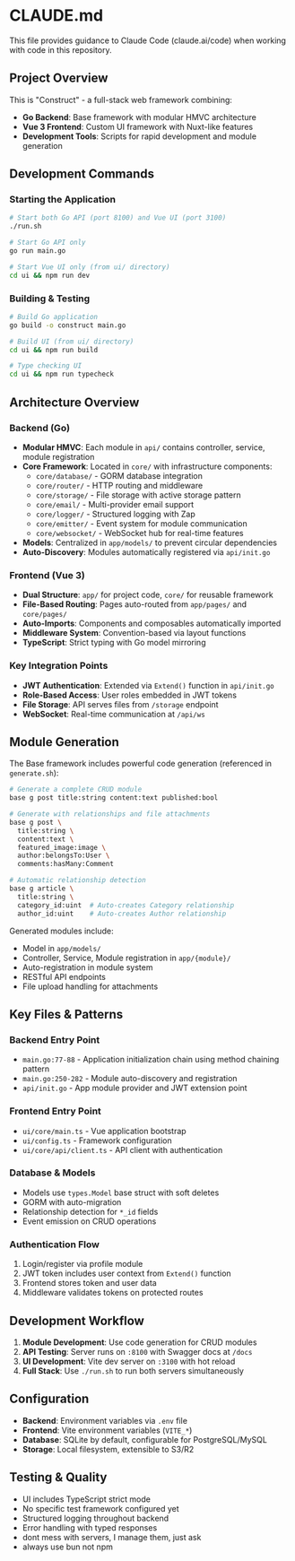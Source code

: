 # CLAUDE.md

This file provides guidance to Claude Code (claude.ai/code) when working with code in this repository.

## Project Overview

This is "Construct" - a full-stack web framework combining:
- **Go Backend**: Base framework with modular HMVC architecture
- **Vue 3 Frontend**: Custom UI framework with Nuxt-like features
- **Development Tools**: Scripts for rapid development and module generation

## Development Commands

### Starting the Application
```bash
# Start both Go API (port 8100) and Vue UI (port 3100)
./run.sh

# Start Go API only
go run main.go

# Start Vue UI only (from ui/ directory)
cd ui && npm run dev
```

### Building & Testing
```bash
# Build Go application
go build -o construct main.go

# Build UI (from ui/ directory)
cd ui && npm run build

# Type checking UI
cd ui && npm run typecheck
```

## Architecture Overview

### Backend (Go)
- **Modular HMVC**: Each module in `api/` contains controller, service, module registration
- **Core Framework**: Located in `core/` with infrastructure components:
  - `core/database/` - GORM database integration
  - `core/router/` - HTTP routing and middleware
  - `core/storage/` - File storage with active storage pattern
  - `core/email/` - Multi-provider email support
  - `core/logger/` - Structured logging with Zap
  - `core/emitter/` - Event system for module communication
  - `core/websocket/` - WebSocket hub for real-time features
- **Models**: Centralized in `app/models/` to prevent circular dependencies
- **Auto-Discovery**: Modules automatically registered via `api/init.go`

### Frontend (Vue 3)
- **Dual Structure**: `app/` for project code, `core/` for reusable framework
- **File-Based Routing**: Pages auto-routed from `app/pages/` and `core/pages/`
- **Auto-Imports**: Components and composables automatically imported
- **Middleware System**: Convention-based via layout functions
- **TypeScript**: Strict typing with Go model mirroring

### Key Integration Points
- **JWT Authentication**: Extended via `Extend()` function in `api/init.go`
- **Role-Based Access**: User roles embedded in JWT tokens
- **File Storage**: API serves files from `/storage` endpoint
- **WebSocket**: Real-time communication at `/api/ws`

## Module Generation

The Base framework includes powerful code generation (referenced in `generate.sh`):

```bash
# Generate a complete CRUD module
base g post title:string content:text published:bool

# Generate with relationships and file attachments
base g post \
  title:string \
  content:text \
  featured_image:image \
  author:belongsTo:User \
  comments:hasMany:Comment

# Automatic relationship detection
base g article \
  title:string \
  category_id:uint  # Auto-creates Category relationship
  author_id:uint    # Auto-creates Author relationship
```

Generated modules include:
- Model in `app/models/`
- Controller, Service, Module registration in `app/{module}/`
- Auto-registration in module system
- RESTful API endpoints
- File upload handling for attachments

## Key Files & Patterns

### Backend Entry Point
- `main.go:77-88` - Application initialization chain using method chaining pattern
- `main.go:250-282` - Module auto-discovery and registration
- `api/init.go` - App module provider and JWT extension point

### Frontend Entry Point
- `ui/core/main.ts` - Vue application bootstrap
- `ui/config.ts` - Framework configuration
- `ui/core/api/client.ts` - API client with authentication

### Database & Models
- Models use `types.Model` base struct with soft deletes
- GORM with auto-migration
- Relationship detection for `*_id` fields
- Event emission on CRUD operations

### Authentication Flow
1. Login/register via profile module
2. JWT token includes user context from `Extend()` function
3. Frontend stores token and user data
4. Middleware validates tokens on protected routes

## Development Workflow

1. **Module Development**: Use code generation for CRUD modules
2. **API Testing**: Server runs on `:8100` with Swagger docs at `/docs`
3. **UI Development**: Vite dev server on `:3100` with hot reload
4. **Full Stack**: Use `./run.sh` to run both servers simultaneously

## Configuration

- **Backend**: Environment variables via `.env` file
- **Frontend**: Vite environment variables (`VITE_*`)
- **Database**: SQLite by default, configurable for PostgreSQL/MySQL
- **Storage**: Local filesystem, extensible to S3/R2

## Testing & Quality

- UI includes TypeScript strict mode
- No specific test framework configured yet
- Structured logging throughout backend
- Error handling with typed responses
- dont mess with servers, I manage them, just ask
- always use bun not npm